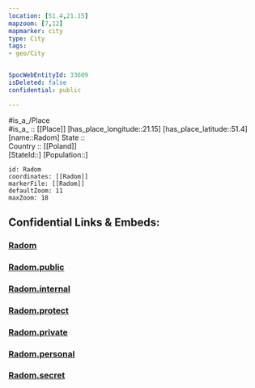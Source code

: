 ```yaml
---
location: [51.4,21.15] 
mapzoom: [7,12] 
mapmarker: city 
type: City
tags:
- geo/City


SpocWebEntityId: 33609
isDeleted: false
confidential: public

---
```

#is_a_/Place  
#is_a_ :: [[Place]] 
[has_place_longitude::21.15] 
[has_place_latitude::51.4] 
[name::Radom] 
State ::  
Country :: [[Poland]]  
[StateId::] 
[Population::] 



```leaflet
id: Radom
coordinates: [[Radom]] 
markerFile: [[Radom]] 
defaultZoom: 11 
maxZoom: 18
```


## Confidential Links & Embeds: 

### [Radom](/_Standards/Earth/Continent/Europe/Europe~East/Poland/Provinces~Poland/Masovian/City/Radom.md) 

### [Radom.public](/_public/Earth/Continent/Europe/Europe~East/Poland/Provinces~Poland/Masovian/City/Radom.public.md) 

### [Radom.internal](/_internal/Earth/Continent/Europe/Europe~East/Poland/Provinces~Poland/Masovian/City/Radom.internal.md) 

### [Radom.protect](/_protect/Earth/Continent/Europe/Europe~East/Poland/Provinces~Poland/Masovian/City/Radom.protect.md) 

### [Radom.private](/_private/Earth/Continent/Europe/Europe~East/Poland/Provinces~Poland/Masovian/City/Radom.private.md) 

### [Radom.personal](/_personal/Earth/Continent/Europe/Europe~East/Poland/Provinces~Poland/Masovian/City/Radom.personal.md) 

### [Radom.secret](/_secret/Earth/Continent/Europe/Europe~East/Poland/Provinces~Poland/Masovian/City/Radom.secret.md)

